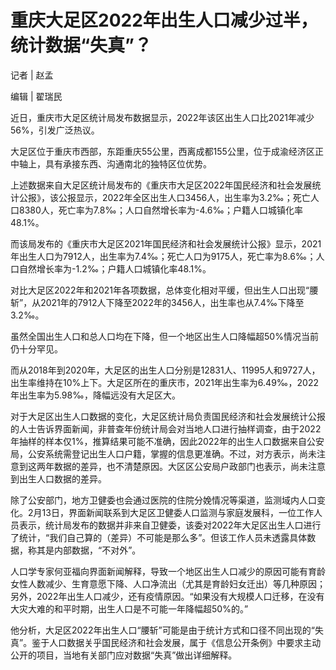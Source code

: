 # 重庆大足区2022年出生人口减少过半，统计数据“失真”？

记者 | 赵孟

编辑 | 翟瑞民

近日，重庆市大足区统计局发布数据显示，2022年该区出生人口比2021年减少56%，引发广泛热议。

大足区位于重庆市西部，东距重庆55公里，西离成都155公里，位于成渝经济区正中轴上，具有承接东西、沟通南北的独特区位优势。

上述数据来自大足区统计局发布的《重庆市大足区2022年国民经济和社会发展统计公报》，该公报显示，2022年全区出生人口3456人，出生率为3.2‰；死亡人口8380人，死亡率为7.8‰；人口自然增长率为-4.6‰；户籍人口城镇化率48.1%。

而该局发布的《重庆市大足区2021年国民经济和社会发展统计公报》显示，2021年出生人口为7912人，出生率为7.4‰；死亡人口为9175人，死亡率为8.6‰；人口自然增长率为-1.2‰；户籍人口城镇化率48.1%。

对比大足区2022年和2021年各项数据，总体变化相对平缓，但出生人口出现“腰斩”，从2021年的7912人下降至2022年的3456人，出生率也从7.4‰下降至3.2‰。

虽然全国出生人口和总人口均在下降，但一个地区出生人口降幅超50%情况当前仍十分罕见。

而从2018年到2020年，大足区的出生人口分别是12831人、11995人和9727人，出生率维持在10%上下。大足区所在的重庆市，2021年出生率为6.49‰，2022年出生率为5.98‰，降幅远没有大足区大。

对于大足区出生人口数据的变化，大足区统计局负责国民经济和社会发展统计公报的人士告诉界面新闻，非普查年份统计局会对当地人口进行抽样调查，由于2022年抽样的样本仅1%，推算结果可能不准确，因此2022年的出生人口数据来自公安局，公安系统需登记出生人口户籍，掌握的信息更准确。不过，对方表示，尚未注意到这两年数据的差异，也不清楚原因。大区区公安局户政部门也表示，尚未注意到出生人口数据的差异。

除了公安部门，地方卫健委也会通过医院的住院分娩情况等渠道，监测域内人口变化。2月13日，界面新闻联系到大足区卫健委人口监测与家庭发展科，一位工作人员表示，统计局发布的数据并非来自卫健委，该委对2022年大足区出生人口进行了统计，“我们自己算的（差异）不可能是那么多”。但该工作人员未透露具体数据，称其是内部数据，“不对外”。

人口学专家何亚福向界面新闻解释，导致一个地区出生人口减少的原因可能有育龄女性人数减少、生育意愿下降、人口净流出（尤其是育龄妇女迁出）等几种原因；另外，2022年出生人口减少，还有疫情原因。“如果没有大规模人口迁移，在没有大灾大难的和平时期，出生人口是不可能一年降幅超50%的。”

他分析，大足区2022年出生人口“腰斩”可能是由于统计方式和口径不同出现的“失真”。鉴于人口数据关乎国民经济和社会发展，属于《信息公开条例》中要求主动公开的项目，当地有关部门应对数据“失真”做出详细解释。

